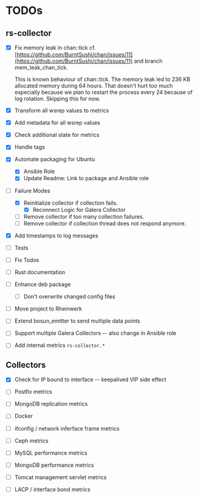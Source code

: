 # TODOs

## rs-collector

- [x] Fix memory leak in chan::tick
  cf. [https://github.com/BurntSushi/chan/issues/11](https://github.com/BurntSushi/chan/issues/11) and branch mem_leak_chan_tick.

  This is known behaviour of chan::tick. The memory leak led to 236 KB allocated memory during 64 hours. That doesn't hurt too much especially because we plan to restart the process every 24 because of log rotation. Skipping this for now.

- [x] Transform all wsrep values to metrics
- [x] Add metadata for all wsrep values
- [x] Check additional state for metrics
- [x] Handle tags
- [x] Automate packaging for Ubuntu
  - [x] Ansible Role
  - [x] Update Readme: Link to package and Ansible role
- [ ] Failure Modes
  - [x] Reinitialize collector if collection fails.
    - [x] Reconnect Logic for Galera Collector
  - [ ] Remove collector if too many collection failures.
  - [ ] Remove collector if collection thread does not respond anymore.
- [x] Add timestamps to log messages
- [ ] Tests
- [ ] Fix Todos
- [ ] Rust documentation
- [ ] Enhance deb package
  - [ ] Don't overwrite changed config files
- [ ] Move project to Rheinwerk
- [ ] Extend bosun_emitter to send multiple data points
- [ ] Support multiple Galera Collectors -- also change in Ansible role
- [ ] Add internal metrics `rs-collector.*`

## Collectors

- [x] Check for IP bound to interface -- keepalived VIP side effect
- [ ] Postfix metrics
- [ ] MongoDB replication metrics
- [ ] Docker
- [ ] ifconfig / network inferface frame metrics

- [ ] Ceph metrics
- [ ] MySQL performance metrics
- [ ] MongoDB performance metrics
- [ ] Tomcat management servlet metrics
- [ ] LACP / interface bond metrics

